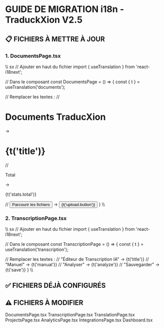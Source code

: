 # GUIDE DE MIGRATION i18n - TraduckXion V2.5

## 📋 FICHIERS À METTRE À JOUR

### 1. DocumentsPage.tsx
\\\	sx
// Ajouter en haut du fichier
import { useTranslation } from 'react-i18next';

// Dans le composant
const DocumentsPage = () => {
  const { t } = useTranslation('documents');
  
  // Remplacer les textes :
  // <h1>Documents TraducXion</h1> → <h1>{t('title')}</h1>
  // <p>Total</p> → <p>{t('stats.total')}</p>
  // <button>Parcourir les fichiers</button> → <button>{t('upload.button')}</button>
}
\\\

### 2. TranscriptionPage.tsx
\\\	sx
// Ajouter en haut du fichier
import { useTranslation } from 'react-i18next';

// Dans le composant
const TranscriptionPage = () => {
  const { t } = useTranslation('transcription');
  
  // Remplacer les textes :
  // "Éditeur de Transcription IA" → {t('title')}
  // "Manuel" → {t('manual')}
  // "Analyser" → {t('analyze')}
  // "Sauvegarder" → {t('save')}
}
\\\

## ✅ FICHIERS DÉJÀ CONFIGURÉS


## ⚠️ FICHIERS À MODIFIER
DocumentsPage.tsx
TranscriptionPage.tsx
TranslationPage.tsx
ProjectsPage.tsx
AnalyticsPage.tsx
IntegrationsPage.tsx
Dashboard.tsx
